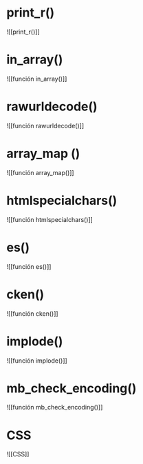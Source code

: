 # print_r()
![[print_r()]]
# in_array()
![[función in_array()]]
# rawurldecode()
![[función rawurldecode()]]
# array_map ()
![[función  array_map()]]
# htmlspecialchars()
![[función htmlspecialchars()]]
# es()
![[función es()]]
# cken()
![[función cken()]]
# implode()
![[función implode()]]
# mb_check_encoding()
![[función mb_check_encoding()]]

# CSS
![[CSS]]